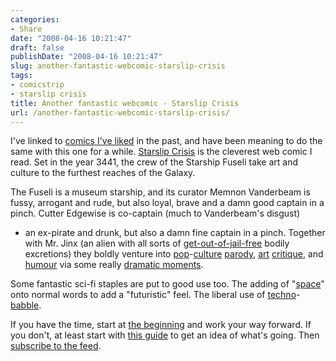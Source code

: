 ```yaml
---
categories:
- Share
date: "2008-04-16 10:21:47"
draft: false
publishDate: "2008-04-16 10:21:47"
slug: another-fantastic-webcomic-starslip-crisis
tags:
- comicstrip
- starslip crisis
title: Another fantastic webcomic - Starslip Crisis
url: /another-fantastic-webcomic-starslip-crisis/
---
```

I've linked to [comics I've
liked](//the.geekorium.com.au/tag/comicstrip/ "nunnone pages tagged comicstrips")
in the past, and have been meaning to do the same with this one for a
while. [Starslip
Crisis](http://starslip.chainsawsuit.com/2005/05/23/starslip-number-1/ "Starslip Crisis Webcomic")
is the cleverest web comic I read. Set in the year 3441, the crew of the
Starship Fuseli take art and culture to the furthest reaches of the
Galaxy.

The Fuseli is a museum starship, and its curator Memnon Vanderbeam is
fussy, arrogant and rude, but also loyal, brave and a damn good captain
in a pinch. Cutter Edgewise is co-captain (much to Vanderbeam's disgust)
- an ex-pirate and drunk, but also a damn fine captain in a pinch.
Together with Mr. Jinx (an alien with all sorts of
[get-out-of-jail-free](http://www.starslip.com/archive/20050831.shtml)
bodily excretions) they boldly venture into
[pop](http://www.starslip.com/archive/20070302.shtml)-[culture](http://www.starslip.com/archive/20051125.shtml)
[parody](http://www.starslip.com/archive/20060912.shtml),
[art](http://www.starslip.com/archive/20060807.shtml)
[critique](http://www.starslip.com/archive/20071224.shtml), and
[humour](http://www.starslip.com/archive/20050719.shtml) via some really
[dramatic moments](http://www.starslip.com/archive/20060623.shtml).

Some fantastic sci-fi staples are put to good use too. The adding of
"[space](http://www.starslip.com/archive/20050602.shtml)" onto normal
words to add a "futuristic" feel. The liberal use of
[techno](http://www.starslip.com/archive/20050525.shtml)-[babble](http://www.starslip.com/archive/20080220.shtml).

If you have the time, start at [the
beginning](http://www.starslip.com/archive/20050523.shtml) and work your
way forward. If you don't, at least start with [this
guide](http://www.starslip.com/newreader.shtml) to get an idea of what's
going. Then [subscribe to the feed](http://www.starslip.com/feed/).